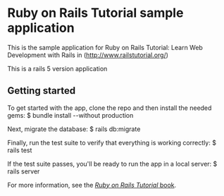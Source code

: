 # Ruby on Rails Tutorial sample application

This is the sample application for Ruby on Rails Tutorial:
Learn Web Development with Rails in (http://www.railstutorial.org/)


This is a rails 5 version application

## Getting started

To get started with the app, clone the repo and then install the needed gems:
$ bundle install --without production

Next, migrate the database:
$ rails db:migrate

Finally, run the test suite to verify that everything is working correctly:
$ rails test

If the test suite passes, you'll be ready to run the app in a local server:
$ rails server

For more information, see the
[*Ruby on Rails Tutorial* book](http://www.railstutorial.org/book).